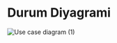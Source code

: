 # Durum Diyagrami
![Use case diagram (1)](https://github.com/Zkan1/Better-Buy/assets/92784850/36690f2e-e7cc-4eab-8b94-b5ce50896630)
